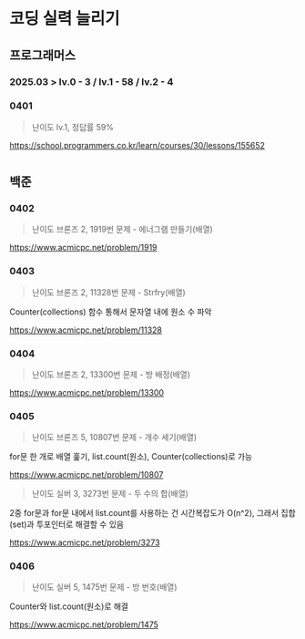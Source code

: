 # 코딩 실력 늘리기

## 프로그래머스
### 2025.03 > lv.0 - 3 / lv.1 - 58 / lv.2 - 4
### 0401
>난이도 lv.1, 정답률 59%

https://school.programmers.co.kr/learn/courses/30/lessons/155652


# 
## 백준
### 0402
>난이도 브론즈 2, 1919번 문제 - 에너그램 만들기(배열)

https://www.acmicpc.net/problem/1919

### 0403
>난이도 브론즈 2, 11328번 문제 - Strfry(배열)

Counter(collections) 함수 통해서 문자열 내에 원소 수 파악

https://www.acmicpc.net/problem/11328

### 0404
>난이도 브론즈 2, 13300번 문제 - 방 배정(배열)

https://www.acmicpc.net/problem/13300

### 0405
>난이도 브론즈 5, 10807번 문제 - 개수 세기(배열)

for문 한 개로 배열 훑기, list.count(원소), Counter(collections)로 가능

https://www.acmicpc.net/problem/10807
>난이도 실버 3, 3273번 문제 - 두 수의 합(배열)

2중 for문과 for문 내에서 list.count를 사용하는 건 시간복잡도가 O(n^2), 그래서 집합(set)과 투포인터로 해결할 수 있음

https://www.acmicpc.net/problem/3273

### 0406
>난이도 실버 5, 1475번 문제 - 방 번호(배열)

Counter와 list.count(원소)로 해결

https://www.acmicpc.net/problem/1475

